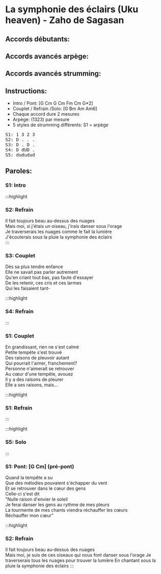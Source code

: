 # La symphonie des éclairs (Uku heaven) - Zaho de Sagasan

## Accords débutants:
<uke-chord name="G" frets="0232"></uke-chord> 
<uke-chord name="Bm" frets="0222"></uke-chord> 
<uke-chord name="Am" frets="2000"></uke-chord> 
<uke-chord name="Am6" frets="2020"></uke-chord> 
<uke-chord name="Cm" frets="0222"></uke-chord> 
<uke-chord name="Fm" frets="1013"></uke-chord> 

## Accords avancés arpège:
<uke-chord name="G" frets="X331" position=5></uke-chord> 
<uke-chord name="Bm" frets="X231" position=5></uke-chord> 
<uke-chord name="Am" frets="X231" position=3></uke-chord> 
<uke-chord name="Am6" frets="X431" position=3></uke-chord> 
<uke-chord name="Cm" frets="X341" position=5></uke-chord> 
<uke-chord name="Fm" frets="X444" position=5></uke-chord> 

## Accords avancés strumming:
<uke-chord name="G" frets="X331" position=5></uke-chord> 
<uke-chord name="Bm" frets="X231" position=5></uke-chord> 
<uke-chord name="Am" frets="2120" position=4></uke-chord> 
<uke-chord name="Am6" frets="2320" position=4></uke-chord> 


## Instructions:
- Intro / Pont: [G Cm G Cm Fm Cm G*2] 
- Couplet / Refrain /Solo: [G Bm Am Am6]
- Chaque accord dure 2 mesures
- Arpège: (1323) par mesure 
- 5 styles de strumming différents: S1 = arpège
<pre class="tableau">
S1: 1 3 2 3
S2: D . . .
S3: D . D .
S4: D dUD .
S5: dududud
</pre>

## Paroles:

### S1: Intro

:::highlight
### S2: Refrain
Il fait toujours beau au-dessus des nuages  
Mais moi, si j'étais un oiseau, j'irais danser sous l'orage  
Je traverserais les nuages comme le fait la lumière  
J'écouterais sous la pluie la symphonie des éclairs  
:::

### S3: Couplet
Dès sa plus tendre enfance  
Elle ne savait pas parler autrement  
Qu'en criant tout bas, pas faute d'essayer  
De les retenir, ces cris et ces larmes  
Qui les faisaient tant-  

:::highlight
### S4: Refrain
:::

### S1: Couplet
En grandissant, rien ne s'est calmé  
Petite tempête s'est trouvé  
Des raisons de pleuvoir autant  
Qui pourrait l'aimer, franchement?  
Personne n'aimerait se retrouver  
Au cœur d'une tempête, avouez  
Il y a des raisons de pleurer  
Elle a ses raisons, mais...  

:::highlight
### S1: Refrain
:::

:::highlight
### S5: Solo
:::

### S1: Pont: [G Cm] (pré-pont)
Quand la tempête a su  
Que des mélodies pouvaient s'échapper du vent  
Et se retrouver dans le cœur des gens  
Celle-ci s'est dit  
"Nulle raison d'envier le soleil  
Je ferai danser les gens au rythme de mes pleurs  
La tourmente de mes chants viendra réchauffer les cœurs  
Réchauffer mon cœur"  

:::highlight
### S2: Refrain
Il fait toujours beau au-dessus des nuages  
Mais moi, je suis de ces oiseaux qui nous font danser sous l'orage
Je traverserais tous les nuages pour trouver la lumière
En chantant sous la pluie la symphonie des éclairs
:::
